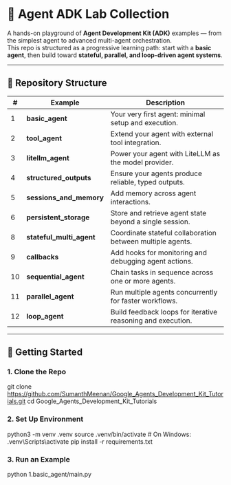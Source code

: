 # 🤖 Agent ADK Lab Collection

A hands-on playground of **Agent Development Kit (ADK)** examples — from the simplest agent to advanced multi-agent orchestration.  
This repo is structured as a progressive learning path: start with a **basic agent**, then build toward **stateful, parallel, and loop-driven agent systems**.

---

## 📂 Repository Structure

| #  | Example                    | Description |
|----|----------------------------|-------------|
| 1  | **basic_agent**            | Your very first agent: minimal setup and execution. |
| 2  | **tool_agent**             | Extend your agent with external tool integration. |
| 3  | **litellm_agent**          | Power your agent with LiteLLM as the model provider. |
| 4  | **structured_outputs**     | Ensure your agents produce reliable, typed outputs. |
| 5  | **sessions_and_memory**    | Add memory across agent interactions. |
| 6  | **persistent_storage**     | Store and retrieve agent state beyond a single session. |
| 8  | **stateful_multi_agent**   | Coordinate stateful collaboration between multiple agents. |
| 9  | **callbacks**              | Add hooks for monitoring and debugging agent actions. |
| 10 | **sequential_agent**       | Chain tasks in sequence across one or more agents. |
| 11 | **parallel_agent**         | Run multiple agents concurrently for faster workflows. |
| 12 | **loop_agent**             | Build feedback loops for iterative reasoning and execution. |

---

## 🚀 Getting Started

### 1. Clone the Repo
git clone https://github.com/SumanthMeenan/Google_Agents_Development_Kit_Tutorials.git
cd Google_Agents_Development_Kit_Tutorials

### 2. Set Up Environment
python3 -m venv .venv
source .venv/bin/activate   # On Windows: .venv\Scripts\activate
pip install -r requirements.txt

### 3. Run an Example
python 1.basic_agent/main.py

